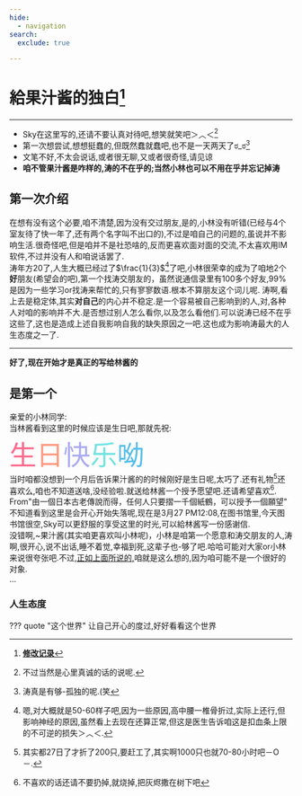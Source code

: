 ```yaml
---
hide:
  - navigation
search:
  exclude: true

---
```



# **給果汁酱的独白**[^520]

---

- Sky在这里写的,还请不要认真对待吧,想笑就笑吧＞︿＜[^1]
- 第一次想尝试,想想挺蠢的,但既然蠢就蠢吧,也不是一天两天了ಠ_ಠ[^2]
- 文笔不好,不太会说话,或者很无聊,又或者很奇怪,请见谅
- **咱不管果汁酱是咋样的,涛的不在乎的;当然小林也可以不用在乎并忘记掉涛**<a id="m1"></a>

## 第一次介绍

在想有没有这个必要,咱不清楚,因为没有交过朋友,是的,小林没有听错(已经与4个室友待了快一年了,还有两个名字叫不出口的),不过是咱自己的问题的,虽说并不影响生活.很奇怪吧,但是咱并不是社恐啥的,反而更喜欢面对面的交流,不太喜欢用IM软件,不过并没有人和咱说话罢了.  
涛年方20了,人生大概已经过了$\frac{1}{3}$[^3]了吧,小林很荣幸的成为了咱地2个**好**朋友(希望会的吧),第一个找涛交朋友的，虽然说通信录里有100多个好友,99%是因为一些学习or找涛来帮忙的,只有寥寥数语.根本不算朋友这个词儿呢.
涛啊,看上去是稳定体,其实**对自己**的内心并不稳定.是一个容易被自己影响到的人,对,各种人对咱的影响并不大.是否想过别人怎么看你,以及怎么看他们.可以说涛已经不在乎这些了,这也是造成上述自我影响自我的缺失原因之一吧.这也成为影响涛最大的人生态度之一了.  

---

**好了,现在开始才是真正的写给林酱的**

## **是第一个**

亲爱的小林同学:  
当林酱看到这里的时候应该是生日吧,那就先祝:  
<font size=8 color=#ff698c>生</font><font size=8 color=#ff9a81>日</font><font size=8 color=	#aaabf0>快</font><font size=8 color=#72e3e0>乐</font><font size=8 color=#55bdec>呦</font>  
当时咱都没想到一个月后告诉果汁酱的的时候刚好是生日呢,太巧了.还有礼物[^4]还喜欢么,咱也不知道送啥,没经验啦.就送给林酱一个授予愿望吧.还请希望喜欢[^5]. From"由一個日本古老傳說而得，任何人只要摺一千個紙鶴，可以授予一個願望"  
不知道看到这里是会开心开始失落呢,现在是3月27 PM12:08,在图书馆里,今天图书馆很空,Sky可以更舒服的享受这里的时光,可以給林酱写一份感谢信.  
没错啊,~果汁酱(其实咱更喜欢叫小林呢)，小林是咱第一个愿意和涛交朋友的人,涛啊,很开心,说不出话,睡不着觉,幸福到死,这辈子也-够了吧.哈哈可能对大家or小林来说很夸张吧.不过,[正如上面所说的,](#m1)咱就是这么想的,因为咱可能不是一个很好的对象.  
...

### 人生态度

??? quote "这个世界" 
    让自己开心的度过,好好看看这个世界  







[^1]: 不过当然是心里真诚的话的说呢.
[^2]: 涛真是有够-孤独的呢.(笑
[^3]: 嗯,对大概就是50-60样子吧,因为一些原因,高中腰一椎骨折过,实际上还行,但影响神经的原因,虽然看上去现在还算正常,但这是医生告诉咱这是扣血条上限的不可逆的损失＞︿＜.
[^4]: 其实都27日了才折了200只,要赶工了,其实啊1000只也就70-80小时吧－O－.
[^5]: 不喜欢的话还请不要扔掉,就烧掉,把灰烬撒在树下吧
[^520]: [**修改记录**](https://github.com/SkyHighR/SkyHighR.GitHub.io/commits/skymain/docs/nya/spcl/jusuchan.md)